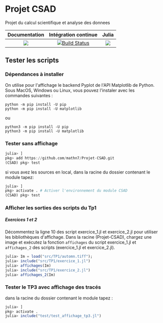 # Projet CSAD
Projet du calcul scientifique et analyse des donnees


| **Documentation** | **Intégration continue** | **Julia** |
|:-----------------:|:------------------------:|:---------:|
|[![](https://img.shields.io/badge/docs-dev-blue.svg)](https://mathn7.github.io/Projet-CSAD/dev)|[![Build Status](https://travis-ci.com/mathn7/Projet-CSAD.svg?branch=master)](https://travis-ci.com/mathn7/Projet-CSAD)|[![](https://img.shields.io/github/v/release/JuliaLang/julia.svg)](https://docs.julialang.org)|


## Tester les scripts

### Dépendances à installer

On utilise pour l'affichage le backend Pyplot de l'API Matplotlib de Python. Sous MacOS, Windows ou Linux, vous pouvez l'instaler avec les commandes suivantes :  

```
python -m pip install -U pip
python -m pip install -U matplotlib
```
ou
```
python3 -m pip install -U pip
python3 -m pip install -U matplotlib
```

### Tester sans affichage

```julia
julia> ]
pkg> add https://github.com/mathn7/Projet-CSAD.git
(CSAD) pkg> test
```
si vous avez les sources en local, dans la racine du dossier contenant le module tapez:

```julia
julia> ]
pkg> activate . # Activer l'environnement du module CSAD
(CSAD) pkg> test
```

### Afficher les sorties des scripts du Tp1
##### Exercices 1 et 2
Décommentez la ligne 10 des script exercice_1.jl et exercice_2.jl pour utiliser les bibliothèques d'affichage.
Dans la racine (Projet-CSAD), chargez une image et exécutez la fonction `affichages` du script exercice_1.jl et
`affichages_2` des scripts (exercice_1.jl et exercice_2.jl).

```julia
julia> Im = load("src/TP1/automn.tiff");
julia> include("src/TP1/exercice_1.jl")
julia> affichages(Im)
julia> include("src/TP1/exercice_2.jl")
julia> affichages_2(Im)
```

### Tester le TP3 avec affichage des tracés
dans la racine du dossier contenant le module tapez :
```julia
julia> ]
pkg> activate . 
julia> include("test/test_affichage_tp3.jl")
```
